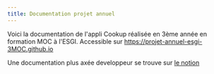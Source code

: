 ```yaml
---
title: Documentation projet annuel
---
```


Voici la documentation de l'appli Cookup réalisée en 3ème année en formation MOC à l'ESGI. Accessible sur
https://projet-annuel-esgi-3MOC.github.io


Une documentation plus axée developpeur se trouve sur [le notion](https://www.notion.so/-elie/Projet-Java-5f63594cff8a402e9a493f2a7e242979)
